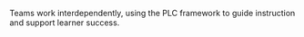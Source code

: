 Teams work interdependently, using the PLC framework to guide instruction and support learner success.
